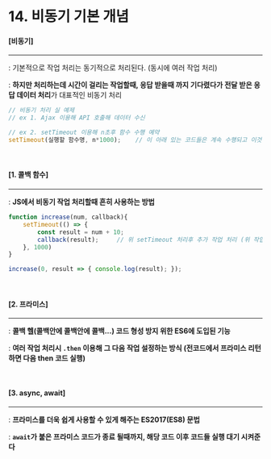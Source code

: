 # 14. 비동기 기본 개념

#### [비동기]

----

: 기본적으로 작업 처리는 동기적으로 처리된다. (동시에 여러 작업 처리)

: **하지만 처리하는데 시간이 걸리는 작업할때, 응답 받을때 까지 기다렸다가 전달 받은 응답 데이터 처리**가 대표적인 비동기 처리

```js
// 비동기 처리 실 예제
// ex 1. Ajax 이용해 API 호출해 데이터 수신

// ex 2. setTimeout 이용해 n초후 함수 수행 예약
setTimeout(실행할 함수명, n*1000);    // 이 아래 있는 코드들은 계속 수행되고 이것만 따로 빼서 지정한 초 뒤에 실행
```

<br>

#### [1. 콜백 함수]

----

: **JS에서 비동기 작업 처리할때 흔히 사용하는 방법**

```js
function increase(num, callback){
	setTimeout(() => {
		const result = num + 10;
		callback(result);     // 위 setTimeout 처리후 추가 작업 처리 (위 작업 수행후 다음작업 수행)
	}, 1000)
}

increase(0, result => { console.log(result); });
```

<br>

#### [2. 프라미스]

----

: **콜백 헬(콜백안에 콜백안에 콜백...) 코드 형성 방지 위한 ES6에 도입된 기능**

: **여러 작업 처리시 `.then` 이용해 그 다음 작업 설정하는 방식 (전코드에서 프라미스 리턴하면 다음 then 코드 실행)**

<br>

#### [3. async, await]

----

: **프라미스를 더욱 쉽게 사용할 수 있게 해주는 ES2017(ES8) 문법**

: **`await`가 붙은 프라미스 코드가 종료 될때까지, 해당 코드 이후 코드들 실행 대기 시켜준다**

